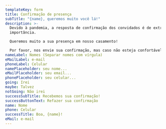```yaml
---
templateKey: form
title: Confirmação de presença
subTitle: "{name}, queremos muito você lá!"
description: >-
  Devido à pandemia, a resposta de confirmação dos convidados é de extrema
  importância.

  Queremos muito a sua presença em nosso casamento!

  Por favor, nos envie sua confirmação, mas caso não esteja confortável com o momento será totalmente compreensível a sua ausência.
nameLabel: Nomes (Separar nomes com vírgula)
eMailLabel: e-mail
phoneLabel: Celular
namePlaceholder: seu nome...
eMailPlaceholder: seu email...
phonePlaceholder: seu celular...
going: Irei
maybe: Talvez
notGoing: Não irei
successSubTitle: Recebemos sua confirmação!
successButtonText: Refazer sua confirmação
name: Nome
phone: Celular
successTitle: Boa, {name}!
eMail: e-mail
---
```

